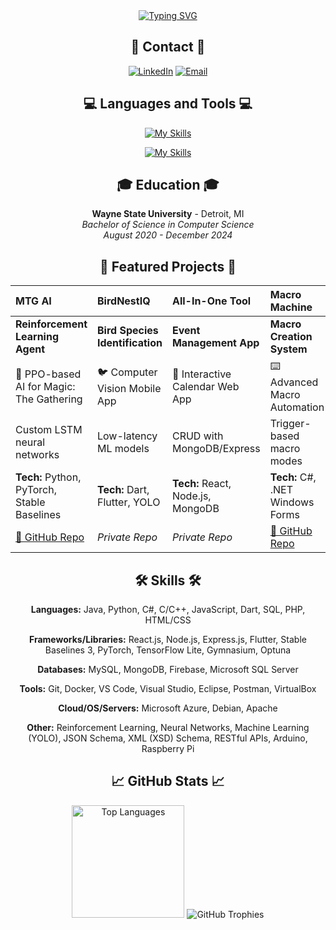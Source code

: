 <div align="center">

<div align="center">
    <a href="https://git.io/typing-svg"><img src="https://readme-typing-svg.herokuapp.com?font=Fira+Code&weight=500&size=30&pause=1000&color=2196F3&center=true&vCenter=true&width=600&lines=Software+Engineer;For+Hire" alt="Typing SVG" /></a>
</div>

## 📱 Contact 📱

[![LinkedIn](https://img.shields.io/badge/LinkedIn-0077B5?style=for-the-badge&logo=linkedin&logoColor=white)](https://www.linkedin.com/in/carterrock49/)
[![Email](https://img.shields.io/badge/Email-D14836?style=for-the-badge&logo=gmail&logoColor=white)](mailto:carterrock49@gmail.com)

## 💻 Languages and Tools 💻

[![My Skills](https://skillicons.dev/icons?i=java,python,javascript,dart,cpp,cs,html,css,react,nodejs,express,flutter,pytorch,tensorflow,mongodb)](https://skillicons.dev)

[![My Skills](https://skillicons.dev/icons?i=firebase,git,docker,azure,arduino,raspberrypi,vscode,visualstudio)](https://skillicons.dev)
## 🎓 Education 🎓

**Wayne State University** - Detroit, MI  
*Bachelor of Science in Computer Science*  
*August 2020 - December 2024*

## 🚀 Featured Projects 🚀

<div align="center">

| MTG AI | BirdNestIQ | All-In-One Tool | Macro Machine |
|:--|:--|:--|:--|
| **Reinforcement Learning Agent** | **Bird Species Identification** | **Event Management App** | **Macro Creation System** |
| 🧠 PPO-based AI for Magic: The Gathering | 🐦 Computer Vision Mobile App | 📅 Interactive Calendar Web App | ⌨️ Advanced Macro Automation |
| Custom LSTM neural networks | Low-latency ML models | CRUD with MongoDB/Express | Trigger-based macro modes |
| **Tech:** Python, PyTorch, Stable Baselines | **Tech:** Dart, Flutter, YOLO | **Tech:** React, Node.js, MongoDB | **Tech:** C#, .NET Windows Forms |
| [🔗 GitHub Repo](https://github.com/CarterRock49/MTG-AI-Project) | *Private Repo* | *Private Repo* | [🔗 GitHub Repo](https://github.com/CarterRock49/C_Sharp_Macro_Project) |

</div>
  
## 🛠️ Skills 🛠️

**Languages:** Java, Python, C#, C/C++, JavaScript, Dart, SQL, PHP, HTML/CSS

**Frameworks/Libraries:** React.js, Node.js, Express.js, Flutter, Stable Baselines 3, PyTorch, TensorFlow Lite, Gymnasium, Optuna

**Databases:** MySQL, MongoDB, Firebase, Microsoft SQL Server

**Tools:** Git, Docker, VS Code, Visual Studio, Eclipse, Postman, VirtualBox

**Cloud/OS/Servers:** Microsoft Azure, Debian, Apache

**Other:** Reinforcement Learning, Neural Networks, Machine Learning (YOLO), JSON Schema, XML (XSD) Schema, RESTful APIs, Arduino, Raspberry Pi

## 📈 GitHub Stats 📈

<picture>
  <source 
    srcset="https://github-readme-stats.vercel.app/api/top-langs/?username=CarterRock49&layout=compact&theme=transparent&hide_border=true&bg_color=00000000&card_width=420&langs_count=8&size_weight=0.5&count_weight=0.5&hide=html,css"
    media="(prefers-color-scheme: dark)"
  />
  <source
    srcset="https://github-readme-stats.vercel.app/api/top-langs/?username=CarterRock49&layout=compact&theme=transparent&hide_border=true&bg_color=00000000&card_width=420&langs_count=8&size_weight=0.5&count_weight=0.5&hide=html,css"
    media="(prefers-color-scheme: light)"
  />
  <img height="180em" src="https://github-readme-stats.vercel.app/api/top-langs/?username=CarterRock49&layout=compact&theme=transparent&hide_border=true&bg_color=00000000&card_width=420" alt="Top Languages" />
</picture>

<picture>
  <source 
    srcset="https://github-profile-trophy.vercel.app/?username=CarterRock49&theme=transparent&column=4&margin-w=15&margin-h=15&no-frame=true&no-bg=true&row=1"
    media="(prefers-color-scheme: dark)"
  />
  <source
    srcset="https://github-profile-trophy.vercel.app/?username=CarterRock49&theme=transparent&column=4&margin-w=15&margin-h=15&no-frame=true&no-bg=true&row=1"
    media="(prefers-color-scheme: light)"
  />
  <img src="https://github-profile-trophy.vercel.app/?username=CarterRock49&theme=transparent&column=4&margin-w=15&margin-h=15&no-frame=true&no-bg=true&row=1" alt="GitHub Trophies" />
</picture>

</div>
